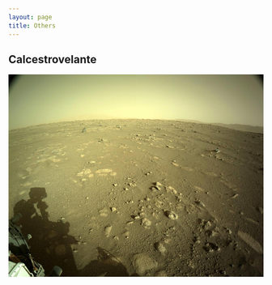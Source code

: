 ```yaml
---
layout: page
title: Others
---
```



## Calcestrovelante

<img src="/assets/imgs/perseverance_navcam_sol9.jpg" alt="Nasa perseverance" style="height: 400px; width:560px;"/>